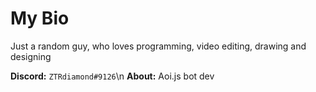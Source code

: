 # My Bio

Just a random guy, who loves programming, video editing, drawing and designing

**Discord:** `ZTRdiamond#9126`\n
**About:** Aoi.js bot dev